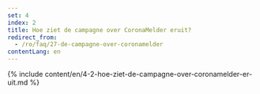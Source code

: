 ```yaml
---
set: 4
index: 2
title: Hoe ziet de campagne over CoronaMelder eruit?
redirect_from: 
  - /ro/faq/27-de-campagne-over-coronamelder
contentLang: en
---
```

{% include content/en/4-2-hoe-ziet-de-campagne-over-coronamelder-er-uit.md %}
